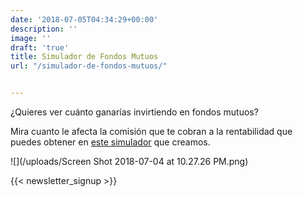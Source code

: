 ```yaml
---
date: '2018-07-05T04:34:29+00:00'
description: ''
image: ''
draft: 'true'
title: Simulador de Fondos Mutuos
url: "/simulador-de-fondos-mutuos/"


---
```

¿Quieres ver cuánto ganarías invirtiendo en fondos mutuos?

Mira cuanto le afecta la comisión que te cobran a la rentabilidad que puedes obtener en [este simulador](https://fintual.cl/simulador/?utm_source=edu.fintual.cl&utm_medium=referral&utm_campaign=consideration&utm_content=simula+ffmm-152) que creamos.

![](/uploads/Screen Shot 2018-07-04 at 10.27.26 PM.png)

 {{< newsletter_signup >}}